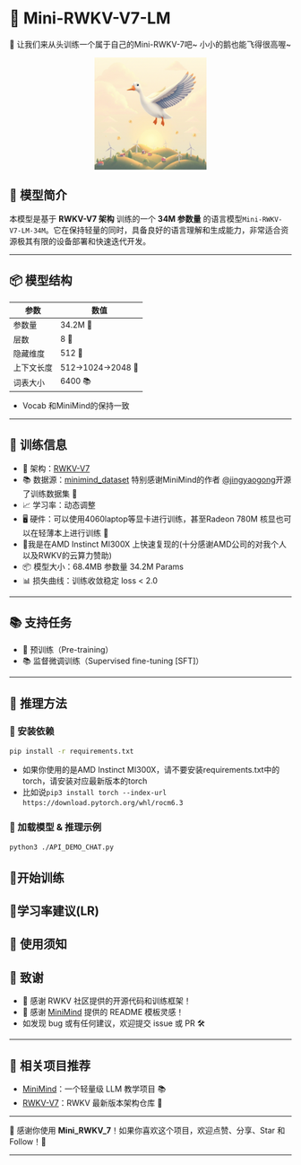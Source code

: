 # 🪿 Mini-RWKV-V7-LM 
🚀 让我们来从头训练一个属于自己的Mini-RWKV-7吧~ 小小的鹅也能飞得很高喔~

<div align="center">
  <img src="./miniGoose.png" width="200" height="200" style="display: block; margin: auto;">
</div>

## 🌟 模型简介

本模型是基于 **RWKV-V7 架构** 训练的一个 **34M 参数量** 的语言模型`Mini-RWKV-V7-LM-34M`。它在保持轻量的同时，具备良好的语言理解和生成能力，非常适合资源极其有限的设备部署和快速迭代开发。

---

## 📦 模型结构

| 参数 | 数值 |
|------|------|
| 参数量 | 34.2M 🎯 |
| 层数 | 8 🧱 |
| 隐藏维度 | 512 📐 |
| 上下文长度 | 512->1024->2048 📏 |
| 词表大小 | 6400 📚 |
- Vocab 和MiniMind的保持一致
---

## 🧪 训练信息

- 🪿 架构：[RWKV-V7](https://github.com/BlinkDL/RWKV-LM) 
- 📚 数据源：[minimind_dataset](https://huggingface.co/datasets/jingyaogong/minimind_dataset) 特别感谢MiniMind的作者 [@jingyaogong](https://github.com/jingyaogong)开源了训练数据集 🤗
- 📈 学习率：动态调整  
- 🖥️ 硬件：可以使用4060laptop等显卡进行训练，甚至Radeon 780M 核显也可以在轻薄本上进行训练 🚀  
- 👀我是在AMD Instinct MI300X 上快速复现的(十分感谢AMD公司的对我个人以及RWKV的云算力赞助)
- 📦 模型大小：68.4MB 参数量 34.2M Params
- 📊 损失曲线：训练收敛稳定 loss < 2.0  

---
## 📚 支持任务

- 📝 预训练（Pre-training）
- 📚 监督微调训练（Supervised fine-tuning [SFT]）
---

## 🧰 推理方法

### 🐍 安装依赖

```bash
pip install -r requirements.txt
```
- 如果你使用的是AMD Instinct MI300X，请不要安装requirements.txt中的torch，请安装对应最新版本的torch
- 比如说```pip3 install torch --index-url https://download.pytorch.org/whl/rocm6.3```


### 🧪 加载模型 & 推理示例

```bash
python3 ./API_DEMO_CHAT.py
```

## 🚀开始训练

## 🪿学习率建议(LR)

## 📢 使用须知


## 📢 致谢

- 🙌 感谢 RWKV 社区提供的开源代码和训练框架！
- 🚀 感谢 [MiniMind](https://github.com/jingyaogong/minimind) 提供的 README 模板灵感！
- 如发现 bug 或有任何建议，欢迎提交 issue 或 PR 🛠️


---

## 🧩 相关项目推荐

- [MiniMind](https://github.com/jingyaogong/minimind)：一个轻量级 LLM 教学项目 📚
- [RWKV-V7](https://github.com/BlinkDL/RWKV-LM)：RWKV 最新版本架构仓库 🧠

---

🎉 感谢你使用 **Mini_RWKV_7**！如果你喜欢这个项目，欢迎点赞、分享、Star 和 Follow！🌟

--- 